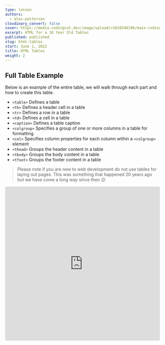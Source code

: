 ```yaml
---
type: lesson
authors:
  - alex-patterson
cloudinary_convert: false
cover: https://media.codingcat.dev/image/upload/v1620240196/main-codingcatdev-photo/s58bcshsqx9pdio6q0k5.png
excerpt: HTML for a 10 Year Old Tables
published: published
slug: html-tables
start: June 1, 2022
title: HTML Tables
weight: 2
---
```


## Full Table Example

Below is an example of the entire table, we will walk through each part and how to create this table.

- `<table>` Defines a table
- `<th>` Defines a header cell in a table
- `<tr>` Defines a row in a table
- `<td>` Defines a cell in a table
- `<caption>` Defines a table caption
- `<colgroup>` Specifies a group of one or more columns in a table for formatting
- `<col>` Specifies column properties for each column within a `<colgroup>` element
- `<thead>` Groups the header content in a table
- `<tbody>` Groups the body content in a table
- `<tfoot>` Groups the footer content in a table

> Please note if you are new to web development do not use tables for laying out pages. This was something that happened 20 years ago but we have come a long way since then 😉

<iframe src="https://codesandbox.io/embed/html-for-a-10-year-old-table-complete-wif2m?fontsize=14&hidenavigation=1&theme=dark&view=preview"
style="width:100%; height:500px; border:0; border-radius: 4px; overflow:hidden;"
title="html-for-a-10-year-old-table-complete"
allow="accelerometer; ambient-light-sensor; camera; encrypted-media; geolocation; gyroscope; hid; microphone; midi; payment; usb; vr; xr-spatial-tracking"
sandbox="allow-forms allow-modals allow-popups allow-presentation allow-same-origin allow-scripts" />

### Basic Tables

In the most basic example of a table you only need the `<table>`, `<tr>`, `<td>` tags. In this example you have a table with a single row (horizontal) and 6 columns (vertical), to show our peeps in a 1×6 configuration.

```html
<table>
	<tr>
		<td>????</td>
		<td>????</td>
		<td>????</td>
		<td>????</td>
		<td>????</td>
		<td>????</td>
	</tr>
</table>
```

If we want a basic table to show our peeps in one column (vertical) with six rows (horizontal) you need to add a `<tr>` to surround each `<td>`, to show a 6×1 configuration

```html
<table>
	<tr>
		<td>????</td>
	</tr>
	<tr>
		<td>????</td>
	</tr>
	<tr>
		<td>????</td>
	</tr>
	<tr>
		<td>????</td>
	</tr>
	<tr>
		<td>????</td>
	</tr>
	<tr>
		<td>????</td>
	</tr>
</table>
```

Finally if we need a table with all six columns (vertical) and all six rows (horizontal) it would need to include six `<td>` tags inside of six `<tr>` tags.

```html
<table>
	<tr>
		<td>????</td>
		<td>????</td>
		<td>????</td>
		<td>????</td>
		<td>????</td>
		<td>????</td>
	</tr>
	<tr>
		<td>????</td>
		<td>????</td>
		<td>????</td>
		<td>????</td>
		<td>????</td>
		<td>????</td>
	</tr>
	<tr>
		<td>????</td>
		<td>????</td>
		<td>????</td>
		<td>????</td>
		<td>????</td>
		<td>????</td>
	</tr>
	<tr>
		<td>????</td>
		<td>????</td>
		<td>????</td>
		<td>????</td>
		<td>????</td>
		<td>????</td>
	</tr>
	<tr>
		<td>????</td>
		<td>????</td>
		<td>????</td>
		<td>????</td>
		<td>????</td>
		<td>????</td>
	</tr>
	<tr>
		<td>????</td>
		<td>????</td>
		<td>????</td>
		<td>????</td>
		<td>????</td>
		<td>????</td>
	</tr>
</table>
```

Because we are using every cell in the table examples above it makes setting them up very easy. There could be times when you have empty cells requirements. Now you might think that would be easy if you just need two blank cells you remove two of the `<td>` tags. However, the issue is that the browser moves every column to the left (or right if you are in RTL), causing you to actually leave a blank, therefore you need to put in an empty `<td></td>` element to take up a column worth of space with nothing in it.

```html
<table>
	<tr>
		<td></td>
		<td>????</td>
		<td>????</td>
		<td>????</td>
		<td>????</td>
		<td>????</td>
	</tr>
	<tr>
		<td>????</td>
		<td></td>
		<td>????</td>
		<td>????</td>
		<td>????</td>
		<td>????</td>
	</tr>
	<tr>
		<td>????</td>
		<td>????</td>
		<td></td>
		<td>????</td>
		<td>????</td>
		<td>????</td>
	</tr>
	<tr>
		<td>????</td>
		<td>????</td>
		<td>????</td>
		<td></td>
		<td>????</td>
		<td>????</td>
	</tr>
	<tr>
		<td>????</td>
		<td>????</td>
		<td>????</td>
		<td>????</td>
		<td></td>
		<td>????</td>
	</tr>
	<tr>
		<td>????</td>
		<td>????</td>
		<td>????</td>
		<td>????</td>
		<td>????</td>
		<td></td>
	</tr>
</table>
```

## Live Basic Examples

<iframe src="https://codesandbox.io/embed/html-for-a-10-year-old-table-1-wqev6?fontsize=14&hidenavigation=1&theme=dark"
style="width:100%; height:500px; border:0; border-radius: 4px; overflow:hidden;"
title="html-for-a-10-year-old-table-1"
allow="accelerometer; ambient-light-sensor; camera; encrypted-media; geolocation; gyroscope; hid; microphone; midi; payment; usb; vr; xr-spatial-tracking"
sandbox="allow-forms allow-modals allow-popups allow-presentation allow-same-origin allow-scripts" />

### The Header

When you see tables in action you often have data that needs to be labeled. The best way to make this happen is by adding a `<thead>` element to your table and adding header cells `<th>` to the element to help in labeling this data.

```html
<table>
	<thead>
		<tr>
			<!-- Normal Header Cell -->
			<th>Name</th>
			<!-- Column Span Header Cell -->
			<th>Purrfect Peeps</th>
		</tr>
	</thead>
	<tbody>
		<!-- Row 1 -->
		<tr>
			<!-- Normal Cells -->
			<td>Nick</td>
			<td>????</td>
		</tr>
		<!-- Row 2 -->
		<tr>
			<!-- Normal Cell -->
			<td>AJ</td>
			<td>????</td>
			<td>????</td>
			<td>????</td>
			<td>????</td>
			<td>????</td>
			<td>????</td>
		</tr>
	</tbody>
</table>
```

Now this simple table setup will work great with a single cell for each column in the first row. But if we add the next row and it has 6 purrfect peeps, we really want to show that the header cell “Purrfect Peeps” is meant for all cells that have emojis.Below you can see the difference between the top table without colspan and with colspan in the second table. Without the colspan the “Purrfect Peeps” cell is taken up by only the cat in the second row, and it does not cover the dog, unicorn, bear, zebra, or otter. In the second table we use “colspan” `<th colspan="6">Purrfect Peeps</th>` to tell the browser that this header should span all 6 columns, notice how all the cells center under the heading.

<iframe src="https://codesandbox.io/embed/html-for-a-10-year-old-table-columnspan-jdp9q?fontsize=14&hidenavigation=1&theme=dark"
style="width:100%; height:500px; border:0; border-radius: 4px; overflow:hidden;"
title="html-for-a-10-year-old-table-columnspan"
allow="accelerometer; ambient-light-sensor; camera; encrypted-media; geolocation; gyroscope; hid; microphone; midi; payment; usb; vr; xr-spatial-tracking"
sandbox="allow-forms allow-modals allow-popups allow-presentation allow-same-origin allow-scripts" />

### Nested Table

There is a great deal of power that you can add to your tables by nesting an entire table into a cell. I often forget to wrap this with a `<table>` tag so please don’t just try to add rows `<tr>` within a `<td>` tag and think this will work, it needs to be represented by an entire table. As you can see below we have added social links as an entire table within a cell.

```html
<!-- Nested Table Inside of cell -->
<td>
	<table>
		<tr>
			<td>
				<a href="<https://link.ajonp.com/twitter>">Twitter</a>
			</td>
		</tr>
		<tr>
			<td>
				<a href="<https://link.ajonp.com/linkedin>">LinkedIn</a>
			</td>
		</tr>
	</table>
</td>
```

Below you can start to see that the parent header row “Socials” still represents all data in the cell, even the nested table in the second row with a 4×4 table.

<iframe src="https://codesandbox.io/embed/html-for-a-10-year-old-table-colgroup-wlspl?fontsize=14&hidenavigation=1&theme=dark"
style="width:100%; height:500px; border:0; border-radius: 4px; overflow:hidden;"
title="html-for-a-10-year-old-table-colgroup"
allow="accelerometer; ambient-light-sensor; camera; encrypted-media; geolocation; gyroscope; hid; microphone; midi; payment; usb; vr; xr-spatial-tracking"
sandbox="allow-forms allow-modals allow-popups allow-presentation allow-same-origin allow-scripts" />

### Column Group

The column group tag `<colgroup>` can be used for styling entire columns at a time, instead of having to update each cell individually. Something that you will often see is a single column highlighted. This provides a valuable tool that is a common use case for highlighting an entire column. By this simple code snippet we can highlight the socials to include a background of pink.

```html
<colgroup>
	<col />
	<col style="background-color:pink" />
</colgroup>
```

### Footer

A very common use case for a footer and the reason for calling it out separately is to include Totals or Aggregations (fancy math like word for adding stuff). In this example we just add some text with fun phrase.

```html
<tfoot style="background-color:purple; color: white;">
	<tr>
		<td colspan="8">AJ's Peep List! This is an example of a unique footer area.</td>
	</tr>
</tfoot>
```

<iframe src="https://codesandbox.io/embed/html-for-a-10-year-old-table-footer-npnt7?fontsize=14&hidenavigation=1&theme=dark"
style="width:100%; height:500px; border:0; border-radius: 4px; overflow:hidden;"
title="html-for-a-10-year-old-table-footer"
allow="accelerometer; ambient-light-sensor; camera; encrypted-media; geolocation; gyroscope; hid; microphone; midi; payment; usb; vr; xr-spatial-tracking"
sandbox="allow-forms allow-modals allow-popups allow-presentation allow-same-origin allow-scripts" />

> Pro Tip: by keeping a seperate header and footer tag it allows large table body content to be easily scrolled while the header and footer maintain in place.

### Caption

> By default, a table caption will be center-aligned above a table. However, the CSS properties text-align and caption-side can be used to align and place the caption. -W3 Schools

I find myself using caption less and less over other methods, but I thought it would be a nice complete example. Adding the below snippet with an attribute text-align=”bottom” will place example text below our table. This could explain some of the figures or label your table.

```html
<caption align="bottom">
	This is an example caption for our table.
</caption>
```

<iframe src="https://codesandbox.io/embed/html-for-a-10-year-old-table-caption-w1qql?fontsize=14&hidenavigation=1&theme=dark"
style="width:100%; height:500px; border:0; border-radius: 4px; overflow:hidden;"
title="html-for-a-10-year-old-table-caption"
allow="accelerometer; ambient-light-sensor; camera; encrypted-media; geolocation; gyroscope; hid; microphone; midi; payment; usb; vr; xr-spatial-tracking"
sandbox="allow-forms allow-modals allow-popups allow-presentation allow-same-origin allow-scripts" />

